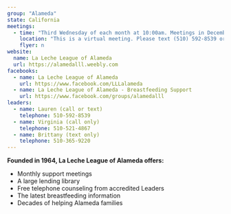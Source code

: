 ```yaml
---
group: "Alameda"
state: California
meetings:
  - time: "Third Wednesday of each month at 10:00am. Meetings in December are held on the second Wednesday."
    location: "This is a virtual meeting. Please text (510) 592-8539 or email LLLofAlameda@gmail.com for meeting link and password."
    flyer: n
website:
  name: La Leche League of Alameda
  url: https://alamedalll.weebly.com
facebooks:
  - name: La Leche League of Alameda
    url: https://www.facebook.com/LLLalameda
  - name: La Leche League of Alameda - Breastfeeding Support
    url: https://www.facebook.com/groups/alamedalll
leaders:
  - name: Lauren (call or text)
    telephone: 510-592-8539
  - name: Virginia (call only)
    telephone: 510-521-4867
  - name: Brittany (text only)
    telephone: 510-365-9220
---
```


**Founded in 1964, La Leche League of Alameda offers:**
- Monthly support meetings
- A large lending library
- Free telephone counseling from accredited Leaders
- The latest breastfeeding information
- Decades of helping Alameda families